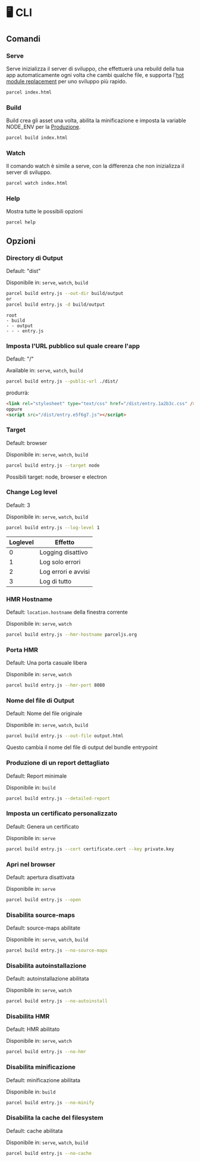 # 🖥 CLI

## Comandi

### Serve

Serve inizializza il server di sviluppo, che effettuerà una rebuild della tua app automaticamente ogni volta che cambi qualche file, e supporta l'[hot module replacement](hmr.html) per uno sviluppo più rapido.

```bash
parcel index.html
```

### Build

Build crea gli asset una volta, abilita la minificazione e imposta la variable NODE_ENV per la [Produzione](production.html).

```bash
parcel build index.html
```

### Watch

Il comando watch è simile a serve, con la differenza che non inizializza il server di sviluppo.

```bash
parcel watch index.html
```

### Help

Mostra tutte le possibili opzioni

```bash
parcel help
```

## Opzioni

### Directory di Output

Default: "dist"

Disponibile in: `serve`, `watch`, `build`

```bash
parcel build entry.js --out-dir build/output
or
parcel build entry.js -d build/output
```

```base
root
- build
- - output
- - - entry.js
```

### Imposta l'URL pubblico sul quale creare l'app

Default: "/"

Available in: `serve`, `watch`, `build`

```bash
parcel build entry.js --public-url ./dist/
```

produrrà:

```html
<link rel="stylesheet" type="text/css" href="/dist/entry.1a2b3c.css" />
oppure
<script src="/dist/entry.e5f6g7.js"></script>
```

### Target

Default: browser

Disponibile in: `serve`, `watch`, `build`

```bash
parcel build entry.js --target node
```

Possibili target: node, browser e electron

### Change Log level

Default: 3

Disponibile in: `serve`, `watch`, `build`

```bash
parcel build entry.js --log-level 1
```

| Loglevel | Effetto             |
| -------- | ------------------- |
| 0        | Logging disattivo   |
| 1        | Log solo errori     |
| 2        | Log errori e avvisi |
| 3        | Log di tutto        |

### HMR Hostname

Default: `location.hostname` della finestra corrente

Disponibile in: `serve`, `watch`

```bash
parcel build entry.js --hmr-hostname parceljs.org
```

### Porta HMR

Default: Una porta casuale libera

Disponibile in: `serve`, `watch`

```bash
parcel build entry.js --hmr-port 8080
```

### Nome del file di Output

Default: Nome del file originale

Disponibile in: `serve`, `watch`, `build`

```bash
parcel build entry.js --out-file output.html
```

Questo cambia il nome del file di output del bundle entrypoint

### Produzione di un report dettagliato

Default: Report minimale

Disponibile in: `build`

```bash
parcel build entry.js --detailed-report
```

### Imposta un certificato personalizzato

Default: Genera un certificato

Disponibile in: `serve`

```bash
parcel build entry.js --cert certificate.cert --key private.key
```

### Apri nel browser

Default: apertura disattivata

Disponibile in: `serve`

```bash
parcel build entry.js --open
```

### Disabilita source-maps

Default: source-maps abilitate

Disponibile in: `serve`, `watch`, `build`

```bash
parcel build entry.js --no-source-maps
```

### Disabilita autoinstallazione

Default: autoinstallazione abilitata

Disponibile in: `serve`, `watch`

```bash
parcel build entry.js --no-autoinstall
```

### Disabilita HMR

Default: HMR abilitato

Disponibile in: `serve`, `watch`

```bash
parcel build entry.js --no-hmr
```

### Disabilita minificazione

Default: minificazione abilitata

Disponibile in: `build`

```bash
parcel build entry.js --no-minify
```

### Disabilita la cache del filesystem

Default: cache abilitata

Disponibile in: `serve`, `watch`, `build`

```bash
parcel build entry.js --no-cache
```
